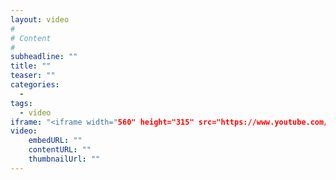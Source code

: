 ```yaml
---
layout: video
#
# Content
#
subheadline: ""
title: ""
teaser: ""
categories:
  -
tags:
  - video
iframe: "<iframe width="560" height="315" src="https://www.youtube.com/embed/J3KufXfgBm0" frameborder="0" allow="accelerometer; autoplay; encrypted-media; gyroscope; picture-in-picture" allowfullscreen></iframe>"
video:
    embedURL: ""
    contentURL: ""
    thumbnailUrl: ""
---
```

